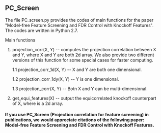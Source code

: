 ## PC_Screen

The file PC_screen.py provides the codes of main functions for the paper "Model-free Feature Screening and FDR Control with Knockoff Features". The codes are written in Python 2.7.

Main functions

1. projection_corr(X, Y) -- computes the projection correlation between X and Y, where X and Y are both 2d array. We also provide two different versions of this function for some special cases for faster computing.

    1.1 projection_corr_1d(X, Y) --  X and Y are both one dimensional.

    1.2 projection_corr_1dy(X, Y) -- Y is one dimensional.
    
    1.3 projection_corr(X, Y) -- Botn X and Y can be multi-dimensional.

2. get_equi_features(X) -- output the equicorrelated knockoff counterpart of X, where is a 2d array.

#### If you use PC_Screen (Projection correlation for feature screening) in publications, we would appreciate citations of the following paper: Model-free Feature Screening and FDR Control with Knockoff Features.
